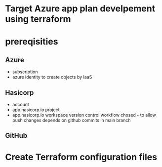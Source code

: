 # Target Azure app plan develpement using terraform

# prereqisities
## Azure 
 - subscription
 - azure identity to create objects by IaaS
## Hasicorp 
 - account
 - app.hasicorp.io project
 - app.hasicorp.io workspace
version control workflow chosed - to allow push changes depends on github commits in main branch
## GitHub
# Create Terraform configuration files


